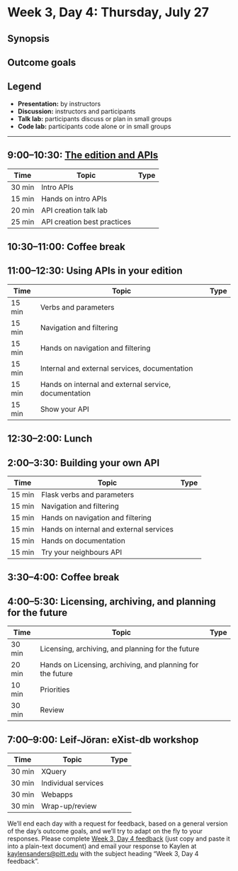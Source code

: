 # Week 3, Day 4: Thursday, July 27
## Synopsis



## Outcome goals
## Legend

* **Presentation:** by instructors
* **Discussion:** instructors and participants
* **Talk lab:** participants discuss or plan in small groups
* **Code lab:** participants code alone or in small groups

* * *
## 9:00–10:30: [The edition and APIs](week_3_day_4_session_1.md)

Time | Topic | Type
---- | ---- | ---- 
30 min | Intro APIs | 
15 min | Hands on intro APIs | 
20 min | API creation talk lab | 
25 min | API creation best practices | 

## 10:30–11:00: Coffee break

## 11:00–12:30: Using APIs in your edition

Time | Topic | Type
---- | ---- | ---- 
15 min | Verbs and parameters | 
15 min | Navigation and filtering | 
15 min | Hands on navigation and filtering | 
15 min | Internal and external services, documentation | 
15 min | Hands on internal and external service, documentation | 
15 min | Show your API | 

## 12:30–2:00: Lunch

## 2:00–3:30: Building your own API

Time | Topic | Type
---- | ---- | ---- 
15 min | Flask verbs and parameters | 
15 min | Navigation and filtering | 
15 min | Hands on navigation and filtering | 
15 min | Hands on internal and external services | 
15 min | Hands on documentation | 
15 min | Try your neighbours API | 

## 3:30–4:00: Coffee break

## 4:00–5:30: Licensing, archiving, and planning for the future

Time | Topic | Type
---- | ---- | ---- 
30 min | Licensing, archiving, and planning for the future | 
20 min | Hands on Licensing, archiving, and planning for the future | 
10 min | Priorities | 
30 min | Review | 

## 7:00–9:00: Leif-Jöran: eXist-db workshop

Time | Topic | Type
---- | ---- | ---- 
30 min | XQuery | 
30 min | Individual services | 
30 min | Webapps | 
30 min | Wrap-up/review | 

We’ll end each day with a request for feedback, based on a general version of the day’s outcome goals, and we’ll try to adapt on the fly to your responses. Please complete [Week 3, Day 4 feedback](week_3_day_4_feedback.md) (just copy and paste it into a plain-text document) and email your response to Kaylen at [kaylensanders@pitt.edu](mailto:kaylensanders@pitt.edu) with the subject heading “Week 3, Day 4 feedback”.